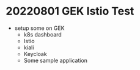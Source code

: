 # 20220801 GEK Istio Test

- setup some on GEK
  - k8s dashboard
  - Istio
  - kiali
  - Keycloak
  - Some sample application

